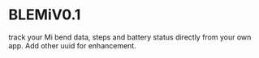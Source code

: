 # BLEMiV0.1

track your Mi bend data, steps and battery status directly from your own app. Add other uuid for enhancement. 
